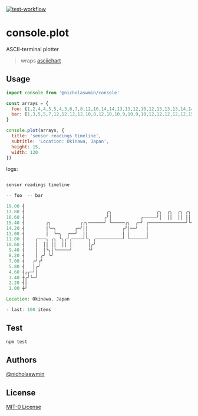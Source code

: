 [![test-workflow][test-badge]][test-workflow]

# console.plot 

ASCII-terminal plotter 

> wraps [asciichart][asciichart]

## Usage 

```js
import console from '@nicholaswmin/console'

const arrays = {
  foo: [1,2,4,4,5,5,4,3,6,7,8,12,16,14,14,13,13,12,10,12,13,13,13,14,14,14,15],
  bar: [1,3,5,5,7,12,12,12,12,10,8,12,10,10,9,10,9,10,12,12,12,12,12,15,12,12]
}

console.plot(arrays, {
  title: 'sensor readings timeline',
  subtitle: 'Location: Okinawa, Japan',
  height: 15,
  width: 120
})
```

logs:

```js

sensor readings timeline

-- foo  -- bar

19.00 ┤                                                                     ╭╮                             
17.80 ┤                               ╭╮                 ╭╮  ╭╮  ╭╮ ╭╮  ╭╮  ╭╮        ╭╮    ╭╮             
16.60 ┤                              ╭╯│           ╭─────╯│  ││  ││ ││  ││ ╭││        ││    ││          ╭╮ 
15.40 ┤        ╭╮           ╭╭╮──────╯ ╰─────╭╮  ╭─╯ ╭──────────────╯╰──╯╰──╯╰──╮─────╯╰────╯╰─╮        │╰ 
14.20 ┤        │╰─╮       ╭─╯││             ╭╯│──╯   │                          ╰────╮         ╰────╮   │  
13.00 ┤        │  ╰─╮  ╭──╯  ││             │ │      │                               ╰────╮         ╰───╯  
11.80 ┤    ╭───╮ ╭╮ ╰╮╭╯╭────╯╰╮ ╭──────────╯ ╰──────╯                                    ╰────────        
10.60 ┤    │  ││ ││  ││ │      │╭╯                                                                         
 9.40 ┤    │  │╰╮│╰─────╯      ╰╯                                                                          
 8.20 ┤    │ ╭╯ ╰╯                                                                                         
 7.00 ┤   ╭╯╭╯                                                                                             
 5.80 ┤   │╭╯                                                                                              
 4.60 ┤╭╭─╯│                                                                                               
 3.40 ┼╭╯╰─╯                                                                                               
 2.20 ┤│                                                                                                   
 1.00 ┼╯                                                                                                   

Location: Okinawa, Japan

- last: 100 items
```

## Test 

```bash 
npm test 
```

## Authors

[@nicholaswmin][nicholaswmin]

## License

[MIT-0 License][license]

[test-badge]: https://github.com/nicholaswmin/console-plot/actions/workflows/test.yml/badge.svg
[test-workflow]: https://github.com/nicholaswmin/console-plot/actions/workflows/test.yml

[asciichart]: https://github.com/kroitor/asciichart
[nicholaswmin]: https://github.com/nicholaswmin
[license]: ./LICENSE
